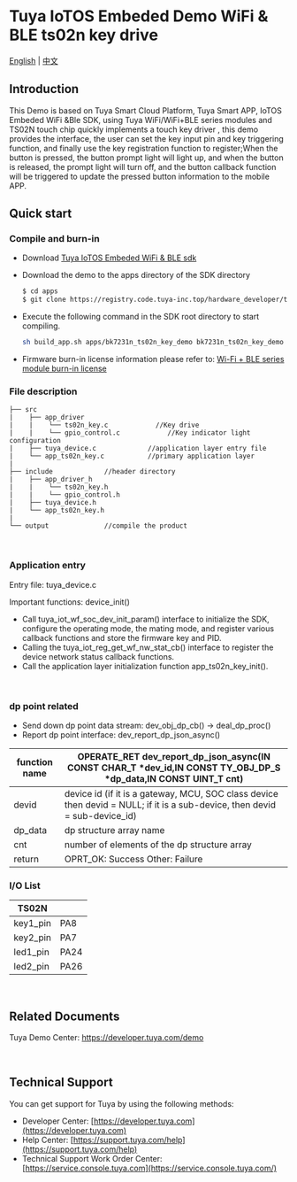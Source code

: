 # Tuya IoTOS Embeded Demo WiFi & BLE ts02n key drive

[English](./README.md) | [中文](./README_zh.md)

## Introduction 


This Demo is based on Tuya Smart Cloud Platform, Tuya Smart APP, IoTOS Embeded WiFi &Ble SDK, using Tuya WiFi/WiFi+BLE series modules and  TS02N touch chip quickly implements a touch key driver  , this demo provides the interface, the user can set the key input pin and key triggering function, and finally use the key registration function to register;When the button is pressed, the button prompt light will light up, and when the button is released, the prompt light will turn off, and the button callback function will be triggered to update the pressed button information to the mobile APP. 
## Quick start

### Compile and burn-in
+ Download [Tuya IoTOS Embeded WiFi & BLE sdk](https://github.com/tuya/tuya-iotos-embeded-sdk-wifi-ble-bk7231n) 

+ Download the demo to the apps directory of the SDK directory 

  ```bash
  $ cd apps
  $ git clone https://registry.code.tuya-inc.top/hardware_developer/tuya-iotos-embeded-demo-wifi-ble-ts02n-key-drive.git
  ```

+ Execute the following command in the SDK root directory to start compiling.

  ```bash
  sh build_app.sh apps/bk7231n_ts02n_key_demo bk7231n_ts02n_key_demo 1.0.0
  ```

+ Firmware burn-in license information please refer to: [Wi-Fi + BLE series module burn-in license](https://developer.tuya.com/cn/docs/iot/device-development/burn-and-authorization/burn-and-authorize-wifi-ble-modules/burn-and-authorize-wb-series-modules?id=Ka78f4pttsytd) 



### File description

```
├── src	
|    ├── app_driver
|    |    └── ts02n_key.c            //Key drive
|    |    └── gpio_control.c            //Key indicator light configuration
|    ├── tuya_device.c             //application layer entry file
|    └── app_ts02n_key.c           //primary application layer
|
├── include				//header directory
|    ├── app_driver_h
|    |    └── ts02n_key.h        
|    |    └── gpio_control.h            
|    ├── tuya_device.h
|    └── app_ts02n_key.h
|
└── output              //compile the product
```

<br>

### Application entry
Entry file: tuya_device.c

Important functions: device_init()

+ Call tuya_iot_wf_soc_dev_init_param() interface to initialize the SDK, configure the operating mode, the mating mode, and register various callback functions and store the firmware key and PID.
+ Calling the tuya_iot_reg_get_wf_nw_stat_cb() interface to register the device network status callback functions.
+ Call the application layer initialization function app_ts02n_key_init().

<br>

### dp point related

+ Send down dp point data stream: dev_obj_dp_cb() -> deal_dp_proc()
+ Report dp point interface: dev_report_dp_json_async()

| function name | OPERATE_RET dev_report_dp_json_async(IN CONST CHAR_T *dev_id,IN CONST TY_OBJ_DP_S *dp_data,IN CONST UINT_T cnt)|
| ---|--|
| devid | device id (if it is a gateway, MCU, SOC class device then devid = NULL; if it is a sub-device, then devid = sub-device_id)|
| dp_data | dp structure array name|
| cnt | number of elements of the dp structure array|
| return | OPRT_OK: Success Other: Failure |

### I/O List

|TS02N||
| --- | --- |
|key1_pin|PA8|
|key2_pin|PA7|
|led1_pin|PA24|
|led2_pin|PA26|



<br>



## Related Documents

Tuya Demo Center: https://developer.tuya.com/demo


<br>


## Technical Support

You can get support for Tuya by using the following methods:

- Developer Center: [https://developer.tuya.com](https://developer.tuya.com) 
- Help Center: [https://support.tuya.com/help](https://support.tuya.com/help) 
- Technical Support Work Order Center: [https://service.console.tuya.com](https://service.console.tuya.com/)


<br>


